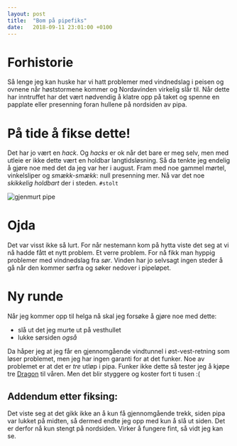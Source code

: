 ```yaml
---
layout: post
title:  "Bom på pipefiks"
date:   2018-09-11 23:01:00 +0100
---
```


# Forhistorie
Så lenge jeg kan huske har vi hatt problemer med vindnedslag i peisen
og ovnene når høststormene kommer og Nordavinden virkelig slår til.
Når dette har inntruffet har det vært nødvendig å klatre opp på
taket og spenne en papplate eller presenning foran hullene på 
nordsiden av pipa.

# På tide å fikse dette!
Det har jo vært en _hack_. Og _hacks_ er ok når det bare er meg selv,
men med utleie er ikke dette vært en holdbar langtidsløsning. Så da
tenkte jeg endelig å gjøre noe med det da jeg var her i august. Fram
med noe gammel mørtel, vinkelsliper og _smækk-smækk_: null presenning
mer. Nå var det noe _skikkelig holdbart_ der i steden. <code>#stolt</code>

![gjenmurt pipe](/assets/img/pipe_gjenmurt.jpg)

# Ojda
Det var visst ikke så lurt. For når nestemann kom på hytta viste det
seg at vi nå hadde fått et nytt problem. Et verre problem. For nå 
fikk man hyppig problemer med vindnedslag fra _sør_. Vinden har jo 
selvsagt ingen steder å gå når den kommer sørfra og søker nedover
i pipeløpet. 

# Ny runde
Når jeg kommer opp til helga nå skal jeg forsøke å gjøre noe med dette:

- slå ut det jeg murte ut på vesthullet
- lukke sørsiden _også_

Da håper jeg at jeg får en gjennomgående vindtunnel i øst-vest-retning som løser 
problemet, men jeg har ingen garanti for at det funker. Noe av
problemet er at det er _tre_ utløp i pipa. Funker ikke dette
så tester jeg å kjøpe tre [Dragon](https://www.pipehatt.com/products/dragon-selvjusterende-pipehatt-200mm) til våren. Men det blir styggere
og koster fort ti tusen :(

## Addendum etter fiksing:
Det viste seg at det gikk ikke an å kun få gjennomgående trekk, siden pipa var lukket på midten, 
så dermed endte jeg opp med kun å slå ut siden. Det er derfor nå kun stengt på
nordsiden. Virker å fungere fint, så vidt jeg kan se.
